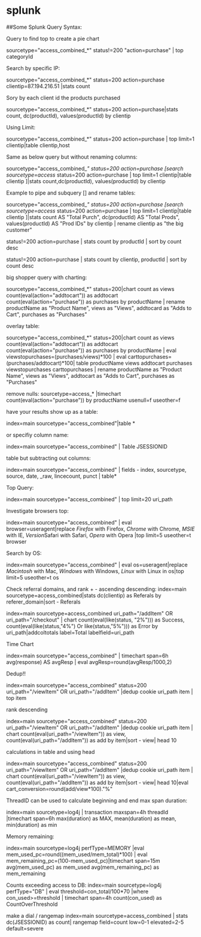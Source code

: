 # splunk

##Some Splunk Query Syntax:

Query to find top to create a pie chart

sourcetype="access_combined_*" status!=200 "action=purchase" | top categoryId

Search by specific IP:

sourcetype="access_combined_*" status=200 action=purchase clientip=87.194.216.51 |stats count

Sory by each client id the products purchased

sourcetype="access_combined_*" status=200 action=purchase|stats count, dc(productId), values(productId) by clientip

Using Limit:

sourcetype="access_combined_*" status=200 action=purchase | top limit=1 clientip|table clientip,host

Same as below query but without renaming columns:

sourcetype="access_combined_*" status=200 action=purchase [search sourcetype=access* status=200 action=purchase | top limit=1 clientip|table clientip ]|stats count,dc(productId), values(productId) by clientip

Example to pipe and subquery [] and rename tables:

sourcetype="access_combined_*" status=200 action=purchase [search sourcetype=access* status=200 action=purchase | top limit=1 clientip|table clientip ]|stats count AS "Total Purch", dc(productId) AS "Total Prods", values(productId) AS "Prod IDs" by clientip | rename clientip as "the big customer"

status!=200 action=purchase | stats count by productId | sort by count desc


status!=200 action=purchase | stats count by clientip, productId | sort by count desc

big shopper query with charting:

sourcetype="access_combined_*" status=200|chart count as views count(eval(action="addtocart")) as addtocart count(eval(action="purchase")) as purchases by productName | rename productName as "Product Name", views as "Views", addtocard as "Adds to Cart", purchases as "Purchases"

overlay table:

sourcetype="access_combined_*" status=200|chart count as views count(eval(action="addtocart")) as addtocart count(eval(action="purchase")) as purchases by productName | eval viewstopurchases=(purchases/views)*100 | eval carttopurchases=(purchases/addtocart)*100| table productName views addtocart purchases viewstopurchases carttopurchases | rename productName as "Product Name", views as "Views", addtocart as "Adds to Cart", purchases as "Purchases"

remove nulls: 
sourcetype=access_* |timechart count(eval(action="purchase")) by productName usenull=f useother=f

have your results show up as a table:

index=main sourcetype="access_combined"|table *

or specifiy column name: 

index=main sourcetype="access_combined" | Table JSESSIONID

table but subtracting out columns:

index=main sourcetype="access_combined" | fields - index, sourcetype, source, date, _raw, lincecount, punct | table*

Top Query:

index=main sourcetype="access_combined" | top limit=20 uri_path

Investigate browsers top:

index=main sourcetype="access_combined" | eval browser=useragent|replace *Firefox* with Firefox, *Chrome* with Chrome, *MSIE* with IE, *Version*Safari with Safari, *Opera* with Opera |top limit=5 useother=t browser

Search by OS:

index=main sourcetype="access_combined" | eval os=useragent|replace *Macintosh* with Mac, *Windows* with Windows, *Linux* with Linux in os|top limit=5 useother=t os

Check referral domains, and rank + - ascending descending:
index=main sourcetype=access_combined|stats dc(clientip) as Referals by referer_domain|sort - Referals

index=main sourcetype=access_combined uri_path="/addItem" OR uri_path="/checkout" | chart count(eval(like(status, "2%"))) as Success, count(eval(like(status,"4%") Or like(status,"5%"))) as Error by uri_path|addcoltotals label=Total labelfield=uri_path

Time Chart

index=main sourcetype="access_combined" | timechart span=6h avg(response) AS avgResp | eval avgResp=round(avgResp/1000,2)

Dedup!!

index=main sourcetype="access_combined" status=200 uri_path="/viewItem" OR uri_path="/addItem" |dedup cookie uri_path item | top item

rank descending 

index=main sourcetype="access_combined" status=200 uri_path="/viewItem" OR uri_path="/addItem" |dedup cookie uri_path item | chart count(eval(uri_path="/viewItem")) as view, count(eval(uri_path="/addItem")) as add by item|sort - view| head 10

calculations in table and using head

index=main sourcetype="access_combined" status=200 uri_path="/viewItem" OR uri_path="/addItem" |dedup cookie uri_path item | chart count(eval(uri_path="/viewItem")) as view, count(eval(uri_path="/addItem")) as add by item|sort - view| head 10|eval cart_conversion=round(add/view*100)."%"

ThreadID can be used to calculate beginning and end
max span duration:

index=main sourcetype=log4j | transaction maxspan=4h threadId |timechart span=6h max(duration) as MAX, mean(duration) as mean, min(duration) as min

Memory remaining:

index=main sourcetype=log4j perfType=MEMORY |eval mem_used_pc=round((mem_used/mem_total)*100) | eval mem_remaining_pc=(100-mem_used_pc)|timechart span=15m avg(mem_used_pc) as mem_used avg(mem_remaining_pc) as mem_remaining


Counts exceeding access to DB:
index=main sourcetype=log4j perfType="DB" | eval threshold=con_total/100*70 |where con_used>=threshold | timechart span=4h count(con_used) as CountOverThreshold

make a dial / rangemap
index=main sourcetype=access_combined | stats dc(JSESSIONID) as count| rangemap field=count low=0-1 elevated=2-5 default=severe
